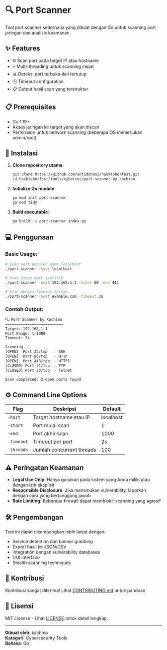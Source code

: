 # 🔍 Port Scanner

Tool port scanner sederhana yang dibuat dengan Go untuk scanning port jaringan dan analisis keamanan.

## ✨ Features
- 🌐 Scan port pada target IP atau hostname
- ⚡ Multi-threading untuk scanning cepat
- 📊 Deteksi port terbuka dan tertutup
- 🕒 Timeout configuration
- 📋 Output hasil scan yang terstruktur

## 📋 Prerequisites
- Go 1.19+ 
- Akses jaringan ke target yang akan discan
- Permission untuk network scanning (beberapa OS memerlukan admin/root)

## 🚀 Instalasi

1. **Clone repository utama**:
   ```bash
   git clone https://github.com/antidonasi/hacktoberfest.git
   cd hacktoberfest/tools/cybersec/port-scanner-by-kachina
   ```

2. **Initialize Go module**:
   ```bash
   go mod init port-scanner
   go mod tidy
   ```

3. **Build executable**:
   ```bash
   go build -o port-scanner index.go
   ```

## 💻 Penggunaan

### Basic Usage:
```bash
# Scan port populer pada localhost
./port-scanner -host localhost

# Scan range port spesifik
./port-scanner -host 192.168.1.1 -start 80 -end 443

# Scan dengan timeout custom
./port-scanner -host example.com -timeout 3s
```

### Contoh Output:
```bash
🔍 Port Scanner by Kachina
==========================
Target: 192.168.1.1
Port Range: 1-1000
Timeout: 2s

Scanning...
[OPEN]  Port 22/tcp   - SSH
[OPEN]  Port 80/tcp   - HTTP  
[OPEN]  Port 443/tcp  - HTTPS
[CLOSED] Port 21/tcp  - FTP
[CLOSED] Port 23/tcp  - Telnet

Scan completed: 3 open ports found
```

## ⚙️ Command Line Options

| Flag | Deskripsi | Default |
|------|-----------|---------|
| `-host` | Target hostname atau IP | localhost |
| `-start` | Port mulai scan | 1 |
| `-end` | Port akhir scan | 1000 |  
| `-timeout` | Timeout per port | 2s |
| `-threads` | Jumlah concurrent threads | 100 |

## ⚠️ Peringatan Keamanan

- **Legal Use Only**: Hanya gunakan pada sistem yang Anda miliki atau dengan izin eksplisit
- **Responsible Disclosure**: Jika menemukan vulnerability, laporkan dengan cara yang bertanggung jawab
- **Rate Limiting**: Beberapa firewall dapat memblokir scanning yang agresif

## 🛠️ Pengembangan

Tool ini dapat dikembangkan lebih lanjut dengan:
- Service detection dan banner grabbing
- Export hasil ke JSON/CSV
- Integration dengan vulnerability databases
- GUI interface
- Stealth scanning techniques

## 🤝 Kontribusi

Kontribusi sangat diterima! Lihat [CONTRIBUTING.md](../../../CONTRIBUTING.md) untuk panduan.

## 📄 Lisensi

MIT License - Lihat [LICENSE](../../../LICENSE) untuk detail lengkap.

---
**Dibuat oleh**: kachina  
**Kategori**: Cybersecurity Tools  
**Bahasa**: Go
